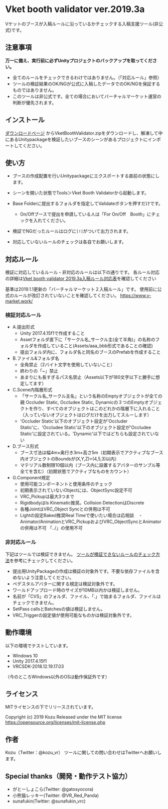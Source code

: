 ﻿Vket booth validator ver.2019.3a
====
Vケットのブースが入稿ルールに沿っているかチェックする入稿支援ツール(非公式)です。

## 注意事項
**万一に備え、実行前に必ずUnityプロジェクトのバックアップを取ってください。**
- 全てのルールをチェックできるわけではありません。（「対応ルール」参照）
- ツールの検証結果のOK/NGが公式に入稿したデータでのOK/NGを保証するものではありません。
- このツールは非公式です。全ての場合においてバーチャルマーケット運営の判断が優先されます。

## インストール
[ダウンロードページ](https://github.com/Kozu-vr/VketBoothValidator/releases/) からVketBoothValidator.zipをダウンロードし、解凍して中にあるUnitypackageを検証したいブースのシーンがあるプロジェクトにインポートしてください。

## 使い方
- ブースの作成配置を行いUnitypackageにエクスポートする直前の状態にします。
- シーンを開いた状態でTools＞Vket Booth Validatorから起動します。
- Base Folderに提出するフォルダを指定してValidateボタンを押すだけです。
  - On/Offブースで提出を申請している人は「For On/Off　Booth」にチェックを入れてください。
- 検証でNGだったルールはログに`[!]`がついて出力されます。

- 対応していないルールのチェックは各自でお願いします。

## 対応ルール
検証に対応しているルール・非対応のルールは以下の通りです。
各ルール対応の詳細は[Vket booth validator 2019.3a入稿ルール対応表](https://docs.google.com/spreadsheets/d/1WX4HNmjex3cHBPx4fpwZaFDbMq92NqPiup3Mb02I-ZI/edit?usp=sharing)を確認してください


基準は2019.1.1更新の「バーチャルマーケット２入稿ルール」です。
使用前に公式のルールが改訂されていないことを確認してください。
https://www.v-market.work/

### 検証対応ルール
- A.提出形式
  - Unity 2017.4.15f1で作成すること
  - Assetフォルダ直下に「サークル名_サークル主(全て半角)」の名称のフォルダを作成していること(Assets/aaa_bbb形式であることの確認)
  - 提出フォルダ内に、フォルダ名と同名のブースのPrefabを作成すること
- B.ファイル&フォルダ名
  - 全角禁止（2バイト文字を使用していないこと）
  - 終わりの「~」禁止
  - あまりにも長すぎるパス名禁止（Assets以下が180文字以下と勝手に想定してます）
- C.Scene内階層形式
  - 「サークル名_サークル主名」という名称のEmptyオブジェクトが全ての親
Occluder Static, Occludee Static, Dynamicの３つのEmptyオブジェクトを作り、すべてのオブジェクトはこのどれかの階層下に入れること（入っていないオブジェクトはログだけを出力してスルーします）
  - 'Occluder Static'以下のオブジェクト設定が'Occluder Static'に、'Occludee Static'以下のオブジェクト設定が'Occludee Static'に設定されている。'Dynamic'以下ではどちらも設定されていない
- D.ブース形式
  - ブース寸法は幅4m×奥行き3m×高さ5m（初期表示でアクティブなブース内オブジェクトのBoundsが(X,Y,Z)=(4,5,3)以内）
  - マテリアル数制限10個以内（ブース内に設置するアバターのサンプル等全てを含む）（初期状態でアクティブなものをカウント）
- G.Component規定
  - 使用可能コンポーネントと使用条件のチェック
  - 初期表示されていないObjectには、ObjectSync設定不可
  - VRC_Pickupは最大3つまで
  - RigidbodyはIs Kinematic推奨。Collision DetectionはDiscrete
  - 各種JointはVRC_Object Syncとの併用は不可
  - Lightの設定Baked推奨Real Timeで使いたい場合は応相談
　- Animator/AnimationとVRC_PickupおよびVRC_ObjectSyncとAnimatorの併用は不可 「../」の使用不可

### 非対応ルール
下記はツールでは検証できません。
[ツールが検証できないルールのチェック方法](https://github.com/Kozu-vr/VketBoothValidator/wiki)を参考にチェックしてください。
- 提出用UnityPackageの作成は検証の対象外です。不要な依存ファイルを含めないよう注意してください。
- ペデスタルアバターに関する規定は検証対象外です。
- ワールドアップロード時のサイズが10MB以内かは検証しません。
- 名前が「CVS」のフォルダ、ファイル、「.」で始まるフォルダ、ファイルはチェックできません。
- SetPass callsとBatchesの値は検証しません。
- VRC_Triggerの設定値が使用可能なものかは検証対象外です。

## 動作環境
以下の環境でテストしています。
- Windows 10
- Unity 2017.4.15f1
- VRCSDK-2018.12.19.17.03

（今のところWindows以外のOSは動作保証外です）

## ライセンス
MITライセンスの下でリリースされています。

Copyright (c) 2019 Kozu
Released under the MIT license
https://opensource.org/licenses/mit-license.php

## 作者
Kozu（Twitter：@kozu_vr）
ツールに関しての問い合わせはTwitterへお願いします。

## Special thanks（開発・動作テスト協力）
- がとーしょこら(Twitter: @gatosyocora)
- 小熊猫レッキー(Twitter: @VR_Red_Panda)
- sunafukin(Twitter: @sunafukin_vrc)
